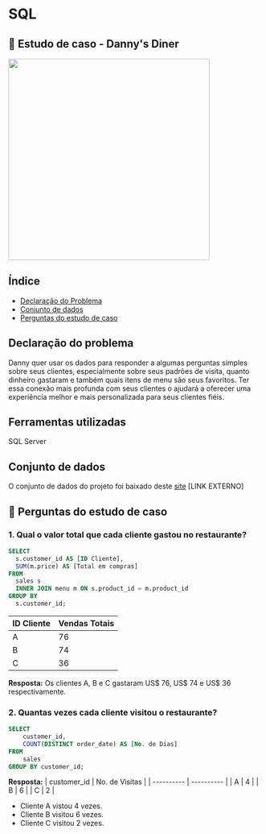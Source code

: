 # SQL

## 🍜 Estudo de caso - Danny's Diner

<img src="https://github.com/sindrade/portfolio/assets/24964847/1cab1f74-ef55-488f-880b-2ad729237afc" width="400" height="400" />

## Índice
* [Declaração do Problema](#declaração-do-problema)
* [Conjunto de dados](#conjunto-de-dados)
* [Perguntas do estudo de caso](#👜-perguntas-do-estudo-de-caso)
<!-- * soluções
* Limitações -->

## Declaração do problema
Danny quer usar os dados para responder a algumas perguntas simples sobre seus clientes, especialmente sobre seus padrões de visita, quanto dinheiro gastaram e também quais itens de menu são seus favoritos. Ter essa conexão mais profunda com seus clientes o ajudará a oferecer uma experiência melhor e mais personalizada para seus clientes fiéis.

## Ferramentas utilizadas
SQL Server

## Conjunto de dados
O conjunto de dados do projeto foi baixado deste [site](https://www.db-fiddle.com/f/2rM8RAnq7h5LLDTzZiRWcd/138) [LINK EXTERNO]


## 👜 Perguntas do estudo de caso
### 1. Qual o valor total que cada cliente gastou no restaurante?
```sql
SELECT
  s.customer_id AS [ID Cliente],
  SUM(m.price) AS [Total em compras]
FROM
  sales s
  INNER JOIN menu m ON s.product_id = m.product_id
GROUP BY
  s.customer_id;
```

| ID Cliente | Vendas Totais |
| ---------- | ------------- |
| A | 76 |
| B | 74 |
| C | 36 |

**Resposta:** Os clientes A, B e C gastaram US$ 76, US$ 74 e US$ 36 respectivamente.

### 2. Quantas vezes cada cliente visitou o restaurante?
```sql
SELECT 
	customer_id, 
	COUNT(DISTINCT order_date) AS [No. de Dias]
FROM 
	sales
GROUP BY customer_id;
```
**Resposta:** 
| customer_id | No. de Visitas |
| ---------- | ---------- |
| A | 4 |
| B | 6 |
| C | 2 |

* Cliente A vistou 4 vezes.
* Cliente B visitou 6 vezes.
* Cliente C visitou 2 vezes.



